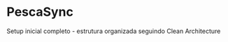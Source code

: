 <!-- pescasync/
├── requirements.txt           # Dependências
├── .env                      # Variáveis de ambiente
├── .gitignore               # Ignorar arquivos
├── README.md                # Documentação
├── config/                  # Configurações
│   ├── __init__.py
│   ├── settings.py         # Configurações globais
│   └── database.py         # Config do banco
├── src/                    # Código fonte
│   ├── __init__.py
│   ├── domain/             # Regras de negócio (core)
│   │   ├── __init__.py
│   │   ├── entities/       # Entidades do domínio
│   │   ├── use_cases/      # Casos de uso
│   │   └── repositories/   # Interfaces dos repositórios
│   ├── infrastructure/     # Implementações técnicas
│   │   ├── __init__.py
│   │   ├── database/       # Acesso a dados
│   │   ├── sensors/        # Simuladores de sensores
│   │   └── ai/            # Algoritmos de IA
│   ├── presentation/       # Interface do usuário
│   │   ├── __init__.py
│   │   ├── dashboard/      # Dashboard Streamlit
│   │   └── components/     # Componentes reutilizáveis
│   └── shared/            # Código compartilhado
│       ├── __init__.py
│       ├── exceptions.py   # Exceções customizadas
│       └── utils.py       # Utilitários
├── tests/                 # Testes automatizados
│   ├── __init__.py
│   ├── unit/             # Testes unitários
│   ├── integration/      # Testes de integração
│   └── fixtures/         # Dados para testes
└── docs/                 # Documentação adicional -->


# PescaSync


Setup inicial completo - estrutura organizada seguindo Clean Architecture